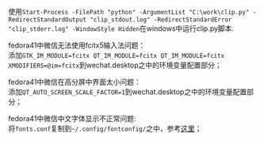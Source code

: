 使用`Start-Process -FilePath "python" -ArgumentList "C:\work\clip.py" -RedirectStandardOutput "clip_stdout.log" -RedirectStandardError "clip_stderr.log" -WindowStyle Hidden`在windows中运行clip.py脚本.

fedora41中微信无法使用fcitx5输入法问题：  
添加`GTK_IM_MODULE=fcitx QT_IM_MODULE=fcitx QT_IM_MODULE=fcitx XMODIFIERS=@im=fcitx`到wechat.desktop之中的环境变量配置部分；   
    
fedora41中微信在高分屏中界面太小问题：  
添加`QT_AUTO_SCREEN_SCALE_FACTOR=1`到wechat.desktop之中的环境变量配置部分；
    
fedora41中微信中文字体显示不正常问题:  
将`fonts.conf`复制到`~/.config/fontconfig/`之中，参考[这里](https://blog.geekgo.tech/linux/flatpak-%E5%BA%94%E7%94%A8%E4%B8%AD%E6%96%87%E5%AD%97%E4%BD%93%E9%97%AE%E9%A2%98/)；
